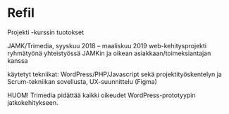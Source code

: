 # Refil
Projekti -kurssin tuotokset

JAMK/Trimedia, syyskuu 2018 – maaliskuu 2019
web-kehitysprojekti ryhmätyönä yhteistyössä JAMKin ja oikean asiakkaan/toimeksiantajan kanssa

käytetyt tekniikat: WordPress/PHP/Javascript sekä projektityöskentelyn ja Scrum-tekniikan sovellusta, UX-suunnittelu (Figma)

HUOM! Trimedia pidättää kaikki oikeudet WordPress-prototyypin jatkokehitykseen.
